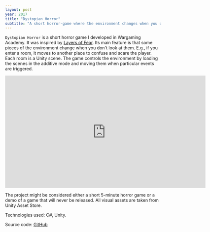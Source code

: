 ```yaml
---
layout: post
year: 2017
title: "Dystopian Horror"
subtitle: "A short horror-game where the environment changes when you don't see"
---
```


`Dystopian Horror` is a short horror game I developed in Wargaming Academy. It was inspired by [Layers of Fear](https://youtu.be/CyDs5UJfvks). Its main feature is that some pieces of the environment change when you don't look at them. E.g., if you enter a room, it moves to another place to confuse and scare the player. Each room is a Unity scene. The game controls the environment by loading the scenes in the additive mode and moving them when particular events are triggered.  

<iframe width="650" height="365" src="https://www.youtube.com/embed/fAWWG4Pqa9o" frameborder="0" allow="accelerometer; autoplay; clipboard-write; encrypted-media; gyroscope; picture-in-picture" allowfullscreen></iframe>

The project might be considered either a short 5-minute horror game or a demo of a game that will never be released. All visual assets are taken from Unity Asset Store.

Technologies used: C#, Unity.
  
Source code: [GitHub](https://github.com/binary-machinery/DystopianHorror)